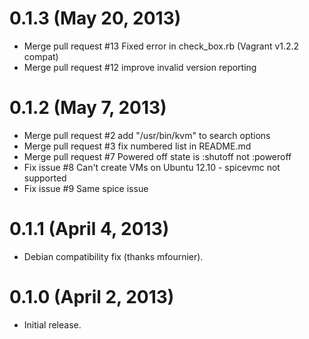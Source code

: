 # 0.1.3 (May 20, 2013)

* Merge pull request #13 Fixed error in check_box.rb (Vagrant v1.2.2 compat)
* Merge pull request #12 improve invalid version reporting

# 0.1.2 (May 7, 2013)

* Merge pull request #2 add "/usr/bin/kvm" to search options 
* Merge pull request #3 fix numbered list in README.md
* Merge pull request #7 Powered off state is :shutoff not :poweroff
* Fix issue #8 Can't create VMs on Ubuntu 12.10 - spicevmc not supported
* Fix issue #9 Same spice issue

# 0.1.1 (April 4, 2013)

* Debian compatibility fix (thanks mfournier).

# 0.1.0 (April 2, 2013)

* Initial release.
